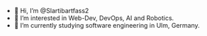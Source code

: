 - 👋 Hi, I’m @Slartibartfass2
- 👀 I’m interested in Web-Dev, DevOps, AI and Robotics.
- 🌱 I’m currently studying software engineering in Ulm, Germany.

<!---
Slartibartfass2/Slartibartfass2 is a ✨ special ✨ repository because its `README.md` (this file) appears on your GitHub profile.
You can click the Preview link to take a look at your changes.
--->
